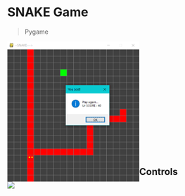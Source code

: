 # SNAKE Game 
> Pygame 
<p>
  <img align="left" width="300em" src="https://github.com/smrnjeet222/Python_Apps/blob/master/Snake/Extras/game.png">
  <img align="right" width="570em" src="https://github.com/smrnjeet222/Python_Apps/blob/master/Snake/Extras/ply.gif">
</p>

<br><br><br><br><br><br><br><br><br><br><br><br><br><br><br>


## Controls
 
```
  WASD or Arrow Keys
```
